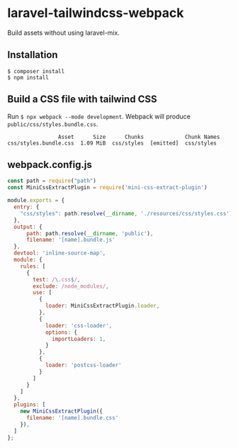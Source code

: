 # laravel-tailwindcss-webpack
Build assets without using laravel-mix.

## Installation

```
$ composer install
$ npm install
```

## Build a CSS file with tailwind CSS

Run `$ npx webpack --mode development`. Webpack will produce `public/css/styles.bundle.css`.

```
                Asset      Size      Chunks             Chunk Names
css/styles.bundle.css  1.09 MiB  css/styles  [emitted]  css/styles
```

## webpack.config.js

```js
const path = require("path")
const MiniCssExtractPlugin = require('mini-css-extract-plugin')

module.exports = {
  entry: {
    "css/styles": path.resolve(__dirname, './resources/css/styles.css')
  },
  output: {
      path: path.resolve(__dirname, 'public'),
      filename: '[name].bundle.js'
  },
  devtool: 'inline-source-map',
  module: {
    rules: [
      {
        test: /\.css$/,
        exclude: /node_modules/,
        use: [
          {
            loader: MiniCssExtractPlugin.loader,
          },
          {
            loader: 'css-loader',
            options: {
              importLoaders: 1,
            }
          },
          {
            loader: 'postcss-loader'
          }
        ]
      }
    ]
  },
  plugins: [
    new MiniCssExtractPlugin({
      filename: '[name].bundle.css'
    }),
  ]
};
```
